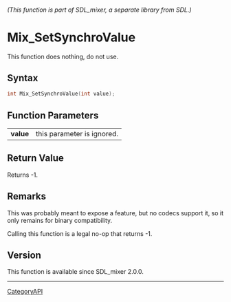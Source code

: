 ###### (This function is part of SDL_mixer, a separate library from SDL.)
# Mix_SetSynchroValue

This function does nothing, do not use.

## Syntax

```c
int Mix_SetSynchroValue(int value);

```

## Function Parameters

|               |                            |
| ------------- | -------------------------- |
| **value**     | this parameter is ignored. |

## Return Value

Returns -1.

## Remarks

This was probably meant to expose a feature, but no codecs support it, so
it only remains for binary compatibility.

Calling this function is a legal no-op that returns -1.

## Version

This function is available since SDL_mixer 2.0.0.

----
[CategoryAPI](CategoryAPI)

